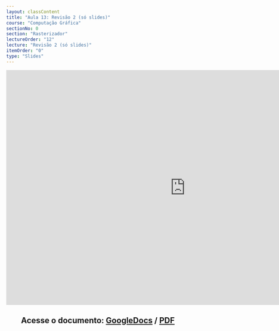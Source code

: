 ```yaml
---
layout: classContent
title: "Aula 13: Revisão 2 (só slides)"
course: "Computação Gráfica"
sectionNo: 0
section: "Rasterizador"
lectureOrder: "12"
lecture: "Revisão 2 (só slides)"
itemOrder: "0"
type: "Slides"
---
```


<iframe src="https://docs.google.com/presentation/d/e/2PACX-1vQkDowZmTh8RdCgXmscHPo-4KdEyIrdnj25WrYXym8dQ158PFSOu6ghNck4S8IU7WyxM5-A4GKvkuNT/embed?start=false&loop=false&delayms=3000" frameborder="0" width="960" height="629" allowfullscreen="true" mozallowfullscreen="true" webkitallowfullscreen="true"></iframe>

## &nbsp;&nbsp;&nbsp;&nbsp;&nbsp;&nbsp;&nbsp;&nbsp;Acesse o documento: [GoogleDocs](https://docs.google.com/presentation/d/1cUA3Ya0Phknkxw0sBaVbjuZ9jxim1cDz393qm4ZAHJ0/preview?rm=minimal&usp=sharing) / [PDF](https://drive.google.com/file/d/1rqP-ubbcXR8WxBPXveLLe5CEzf_5PsN1/view?usp=sharing)
